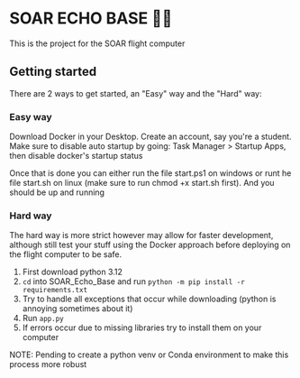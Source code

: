 # SOAR ECHO BASE 🚀📡

This is the project for the SOAR flight computer

## Getting started

There are 2 ways to get started, an "Easy" way and the "Hard" way:

### Easy way

Download Docker in your Desktop. Create an account, say you're a student. Make sure to disable auto startup by going: Task Manager > Startup Apps, then disable docker's startup status

Once that is done you can either run the file start.ps1 on windows or runt he file start.sh on linux (make sure to run chmod +x start.sh first). And you should be up and running

### Hard way

The hard way is more strict however may allow for faster development, although still test your stuff using the Docker approach before deploying on the flight computer to be safe.

1. First download python 3.12
2. `cd` into SOAR_Echo_Base and run `python -m pip install -r requirements.txt`
3. Try to handle all exceptions that occur while downloading (python is annoying sometimes about it)
4. Run `app.py`
5. If errors occur due to missing libraries try to install them on your computer

NOTE: Pending to create a python venv or Conda environment to make this process more robust
